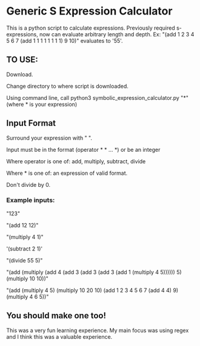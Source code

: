 # Generic S Expression Calculator
This is a python script to calculate expressions.
Previously required s-expressions, now can evaluate arbitrary length and depth.
Ex: "(add 1 2 3 4 5 6 7 (add 1 1 1 1 1 1 1 1) 9 10)" evaluates to '55'.

## TO USE:
Download.

Change directory to where script is downloaded. 

Using command line, call python3 symbolic_expression_calculator.py "*" (where * is your expression)

## Input Format
Surround your expression with " ".

Input must be in the format (operator * * ... *) or be an integer

Where operator is one of: add, multiply, subtract, divide

Where * is one of: an expression of valid format.


Don't divide by 0. 


### Example inputs:
"123"

"(add 12 12)"

"(multiply 4 1)"

'(subtract 2 1)'

"(divide 55 5)"

"(add (multiply (add 4 (add 3 (add 3 (add 3 (add 1 (multiply 4 5)))))) 5) (multiply 10 10))"

"(add (multiply 4 5) (multiply 10 20 10) (add 1 2 3 4 5 6 7 (add 4 4) 9) (multiply 4 6 5))"


## You should make one too!
This was a very fun learning experience.
My main focus was using regex and I think this was a valuable experience. 

